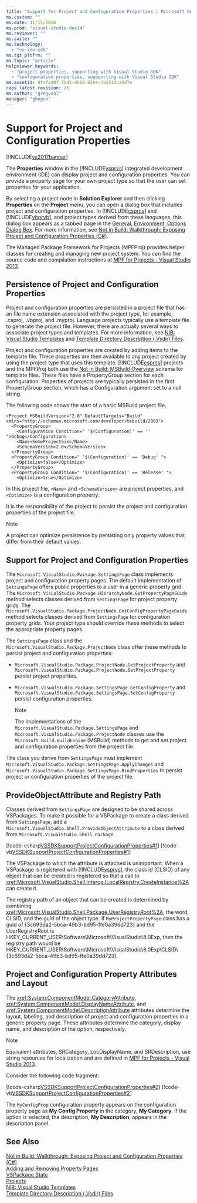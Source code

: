 ```yaml
---
title: "Support for Project and Configuration Properties | Microsoft Docs"
ms.custom: ""
ms.date: 11/15/2016
ms.prod: "visual-studio-dev14"
ms.reviewer: ""
ms.suite: ""
ms.technology: 
  - "vs-ide-sdk"
ms.tgt_pltfrm: ""
ms.topic: "article"
helpviewer_keywords: 
  - "project properties, supporting with Visual Studio SDK"
  - "configuration properties, suppporting with Visual Studio SDK"
ms.assetid: 9fcfaa0f-7b41-4b68-82ec-7a151dca5d7e
caps.latest.revision: 26
ms.author: "gregvanl"
manager: "ghogen"
---
```

# Support for Project and Configuration Properties
[!INCLUDE[vs2017banner](../../includes/vs2017banner.md)]

The **Properties** window in the [!INCLUDE[vsprvs](../../includes/vsprvs-md.md)] integrated development environment (IDE) can display project and configuration properties. You can provide a property page for your own project type so that the user can set properties for your application.  
  
 By selecting a project node in **Solution Explorer** and then clicking **Properties** on the **Project** menu, you can open a dialog box that includes project and configuration properties. In [!INCLUDE[csprcs](../../includes/csprcs-md.md)] and [!INCLUDE[vbprvb](../../includes/vbprvb-md.md)], and project types derived from these languages, this dialog box appears as a tabbed page in the [General, Environment, Options Dialog Box](../../ide/reference/general-environment-options-dialog-box.md). For more information, see [Not in Build: Walkthrough: Exposing Project and Configuration Properties (C#)](http://msdn.microsoft.com/en-us/d850d63b-25e2-4505-9f3d-eb038d7c1d0e).  
  
 The Managed Package Framework for Projects (MPFProj) provides helper classes for creating and managing new project system. You can find the source code and compilation instructions at [MPF for Projects - Visual Studio 2013](http://mpfproj12.codeplex.com/).  
  
## Persistence of Project and Configuration Properties  
 Project and configuration properties are persisted in a project file that has an file name extension associated with the project type, for example, .csproj, .vbproj, and .myproj. Language projects typically use a template file to generate the project file. However, there are actually several ways to associate project types and templates. For more information, see [NIB: Visual Studio Templates](http://msdn.microsoft.com/en-us/141fccaa-d68f-4155-822b-27f35dd94041) and [Template Directory Description (.Vsdir) Files](../../extensibility/internals/template-directory-description-dot-vsdir-files.md).  
  
 Project and configuration properties are created by adding items to the template file. These properties are then available to any project created by using the project type that uses this template. [!INCLUDE[csprcs](../../includes/csprcs-md.md)] projects and the MPFProj both use the [Not in Build: MSBuild Overview](http://msdn.microsoft.com/en-us/b588fd73-a45b-4706-908f-cc131bccfbde) schema for template files. These files have a PropertyGroup section for each configuration. Properties of projects are typically persisted in the first PropertyGroup section, which has a Configuration argument set to a null string.  
  
 The following code shows the start of a basic MSBuild project file.  
  
```  
<Project MSBuildVersion="2.0" DefaultTargets="Build" xmlns="http://schemas.microsoft.com/developer/msbuild/2003">  
  <PropertyGroup>  
    <Configuration Condition=" '$(Configuration)' == '' ">Debug</Configuration>  
    <Name>SomeProjectSix</Name>  
    <SchemaVersion>2.0</SchemaVersion>  
  </PropertyGroup>  
  <PropertyGroup Condition=" '$(Configuration)' == 'Debug' ">  
    <Optimize>false</Optimize>  
  </PropertyGroup>  
  <PropertyGroup Condition=" '$(Configuration)' == 'Release' ">  
    <Optimize>true</Optimize>  
```  
  
 In this project file, `<Name>` and `<SchemaVersion>` are project properties, and `<Optimize>` is a configuration property.  
  
 It is the responsibility of the project to persist the project and configuration properties of the project file.  
  
> [!NOTE]
>  A project can optimize persistence by persisting only property values that differ from their default values.  
  
## Support for Project and Configuration Properties  
 The `Microsoft.VisualStudio.Package.SettingsPage` class implements project and configuration property pages. The default implementation of `SettingsPage` offers public properties to a user in a generic property grid. The `Microsoft.VisualStudio.Package.HierarchyNode.GetPropertyPageGuids` method selects classes derived from `SettingsPage` for project property grids. The `Microsoft.VisualStudio.Package.ProjectNode.GetConfigPropertyPageGuids` method selects classes derived from `SettingsPage` for configuration property grids. Your project type should override these methods to select the appropriate property pages.  
  
 The `SettingsPage` class and the `Microsoft.VisualStudio.Package.ProjectNode` class offer these methods to persist project and configuration properties:  
  
-   `Microsoft.VisualStudio.Package.ProjectNode.GetProjectProperty` and `Microsoft.VisualStudio.Package.ProjectNode.SetProjectProperty` persist project properties.  
  
-   `Microsoft.VisualStudio.Package.SettingsPage.GetConfigProperty` and `Microsoft.VisualStudio.Package.SettingsPage.SetConfigProperty` persist configuration properties.  
  
    > [!NOTE]
    >  The implementations of the `Microsoft.VisualStudio.Package.SettingsPage` and `Microsoft.VisualStudio.Package.ProjectNode` classes use the `Microsoft.Build.BuildEngine` (MSBuild) methods to get and set project and configuration properties from the project file.  
  
 The class you derive from `SettingsPage` must implement `Microsoft.VisualStudio.Package.SettingsPage.ApplyChanges` and `Microsoft.VisualStudio.Package.SettingsPage.BindProperties` to persist project or configuration properties of the project file.  
  
## ProvideObjectAttribute and Registry Path  
 Classes derived from `SettingsPage` are designed to be shared across VSPackages. To make it possible for a VSPackage to create a class derived from `SettingsPage`, add a `Microsoft.VisualStudio.Shell.ProvideObjectAttribute` to a class derived from `Microsoft.VisualStudio.Shell.Package`.  
  
 [!code-csharp[VSSDKSupportProjectConfigurationProperties#1](../../snippets/csharp/VS_Snippets_VSSDK/vssdksupportprojectconfigurationproperties/cs/vssdksupportprojectconfigurationpropertiespackage.cs#1)]
 [!code-vb[VSSDKSupportProjectConfigurationProperties#1](../../snippets/visualbasic/VS_Snippets_VSSDK/vssdksupportprojectconfigurationproperties/vb/vssdksupportprojectconfigurationpropertiespackage.vb#1)]  
  
 The VSPackage to which the attribute is attached is unimportant. When a VSPackage is registered with [!INCLUDE[vsprvs](../../includes/vsprvs-md.md)], the class id (CLSID) of any object that can be created is registered so that a call to <xref:Microsoft.VisualStudio.Shell.Interop.ILocalRegistry.CreateInstance%2A> can create it.  
  
 The registry path of an object that can be created is determined by combining <xref:Microsoft.VisualStudio.Shell.Package.UserRegistryRoot%2A>, the word, CLSID, and the guid of the object type. If `MyProjectPropertyPage` class has a guid of {3c693da2-5bca-49b3-bd95-ffe0a39dd723} and the UserRegistryRoot is HKEY_CURRENT_USER\Software\Microsoft\VisualStudio\8.0Exp, then the registry path would be HKEY_CURRENT_USER\Software\Microsoft\VisualStudio\8.0Exp\CLSID\\{3c693da2-5bca-49b3-bd95-ffe0a39dd723}.  
  
## Project and Configuration Property Attributes and Layout  
 The <xref:System.ComponentModel.CategoryAttribute>, <xref:System.ComponentModel.DisplayNameAttribute>, and <xref:System.ComponentModel.DescriptionAttribute> attributes determine the layout, labeling, and description of project and configuration properties in a generic property page. These attributes determine the category, display name, and description of the option, respectively.  
  
> [!NOTE]
>  Equivalent attributes, SRCategory, LocDisplayName, and SRDescription, use string resources for localization and are defined in [MPF for Projects - Visual Studio 2013](http://mpfproj12.codeplex.com/).  
  
 Consider the following code fragment:  
  
 [!code-csharp[VSSDKSupportProjectConfigurationProperties#2](../../snippets/csharp/VS_Snippets_VSSDK/vssdksupportprojectconfigurationproperties/cs/myprojectpropertypage.cs#2)]
 [!code-vb[VSSDKSupportProjectConfigurationProperties#2](../../snippets/visualbasic/VS_Snippets_VSSDK/vssdksupportprojectconfigurationproperties/vb/myprojectpropertypage.vb#2)]  
  
 The `MyConfigProp` configuration property appears on the configuration property page as **My Config Property** in the category, **My Category**. If the option is selected, the description, **My Description**, appears in the description panel.  
  
## See Also  
 [Not in Build: Walkthrough: Exposing Project and Configuration Properties (C#)](http://msdn.microsoft.com/en-us/d850d63b-25e2-4505-9f3d-eb038d7c1d0e)   
 [Adding and Removing Property Pages](../../extensibility/adding-and-removing-property-pages.md)   
 [VSPackage State](../../misc/vspackage-state.md)   
 [Projects](../../extensibility/internals/projects.md)   
 [NIB: Visual Studio Templates](http://msdn.microsoft.com/en-us/141fccaa-d68f-4155-822b-27f35dd94041)   
 [Template Directory Description (.Vsdir) Files](../../extensibility/internals/template-directory-description-dot-vsdir-files.md)

